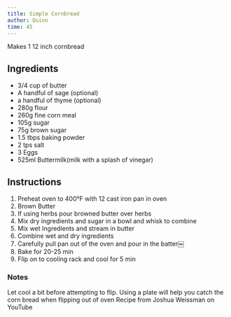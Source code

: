 ```yaml
---
title: Simple Cornbread
author: Quinn
time: 45
---
```



Makes 1 12 inch cornbread


<section markdown="1">

## Ingredients

- 3/4 cup of butter
- A handful of sage (optional)
- a handful of thyme (optional)
- 280g flour
- 260g fine corn meal
- 105g sugar
- 75g brown sugar
- 1.5 tbps baking powder
- 2 tps salt
- 3 Eggs
- 525ml Buttermilk(milk with a splash of vinegar)

</section>

## Instructions

1. Preheat oven to 400°F with 12 cast iron pan in oven
2. Brown Butter
3. If using herbs pour browned butter over herbs
4. Mix dry ingredients and sugar in a bowl and whisk to combine
5. Mix wet Ingredients and stream in butter
6. Combine wet and dry ingredients
7. Carefully pull pan out of the oven and pour in the batter￼
8. Bake for 20-25 min
9. Flip on to cooling rack and cool for 5 min

### Notes
Let cool a bit before attempting to flip. Using a plate will help you catch the corn bread when flipping out of oven
Recipe from Joshua Weissman on YouTube 




